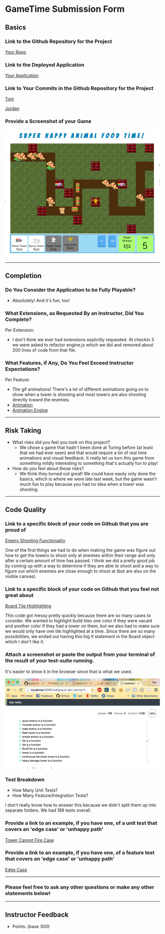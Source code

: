 # GameTime Submission Form

## Basics

### Link to the Github Repository for the Project
[Your Repo](https://github.com/ToniRib/game_time)

### Link to the Deployed Application
[Your Application](http://tonirib.github.io/game_time/)

### Link to Your Commits in the Github Repository for the Project
[Toni](https://github.com/ToniRib/game_time/commits/master?author=ToniRib)

[Jordan](https://github.com/ToniRib/game_time/commits/master?author=Jlawlzz)

### Provide a Screenshot of your Game
![Super Happy Animal Food Time](/1510/module_4_assignments/gametime/toni-rib-and-jordan-lawler/images/super_happy_animal_food_time.png)

---

## Completion

### Do You Consider the Application to be Fully Playable?

 - Absolutely! And it's fun, too!

### What Extensions, as Requested By an Instructor, Did You Complete?

Per Extension:
- I don't think we ever had extensions explicitly requested. At checkin 3 we were asked to refactor engine.js which we did and removed about 200 lines of code from that file.

### What Features, if Any, Do You Feel Exceed Instructor Expectations?

Per Feature:
 - The gif animations! There's a lot of different animations going on to show when a tower is shooting and most towers are also shooting directly toward the enemies.
 - [Animation](https://github.com/ToniRib/game_time/blob/master/lib/animation.js)
 - [Animation Engine](https://github.com/ToniRib/game_time/blob/master/lib/animation-engine.js)

----

## Risk Taking

- What risks did you feel you took on this project?
  - We chose a game that hadn't been done at Turing before (at least that we had ever seen) and that would require a lot of real time animations and visual feedback. It really let us turn this game from something mildly interesting to something that's actually fun to play!
- How do you feel about those risks?
  - We think they turned out great! We could have easily only done the basics, which is where we were late last week, but the game wasn't much fun to play because you had no idea when a tower was shooting.

----

## Code Quality

### Link to a specific block of your code on Github that you are proud of

[Enemy Shooting Functionality](https://github.com/ToniRib/game_time/blob/ef84e7fa1701a2ac3979b1f68d98142fdfe12533/lib/tower.js#L6-L36)

One of the first things we had to do when making the game was figure out how to get the towers to shoot only at enemies within their range and only after a certain amount of time has passed. I think we did a pretty good job by coming up with a way to determine if they are able to shoot and a way to figure out which enemies are close enough to shoot at (but are also on the visible canvas).

### Link to a specific block of your code on Github that you feel not great about

[Board Tile Highlighting](https://github.com/ToniRib/game_time/blob/ef84e7fa1701a2ac3979b1f68d98142fdfe12533/lib/board.js#L60-L72)

This code got messy pretty quickly because there are so many cases to consider. We wanted to highlight build tiles one color if they were vacant and another color if they had a tower on them, but we also had to make sure we would only have one tile highlighted at a time. Since there are so many possibilities, we ended out having this big if statement in the Board object which I don't like it.

### Attach a screenshot or paste the output from your terminal of the result of your test-suite running.

It's easier to show it in the browser since that is what we used.

![Game Time Tests](/1510/module_4_assignments/gametime/toni-rib-and-jordan-lawler/images/game_time_tests.png)

### Test Breakdown
- How Many Unit Tests?
- How Many Feature/Integration Tests?

I don't really know how to answer this because we didn't split them up into separate folders. We had 188 tests overall.

### Provide a link to an example, if you have one, of a unit test that covers an 'edge case' or 'unhappy path'

[Tower Cannot Fire Case](https://github.com/ToniRib/game_time/blob/99fd221221aa04c690d3108259a99b8242ef2eab/test/continuous-fire-tower-test.js#L58-L63)

### Provide a link to an example, if you have one, of a feature test that covers an 'edge case' or 'unhappy path'

[Edge Case](https://github.com/ToniRib/game_time/blob/99fd221221aa04c690d3108259a99b8242ef2eab/test/board-test.js#L59-L73)

-----

### Please feel free to ask any other questions or make any other statements below!

-----

## Instructor Feedback

- Points: (base 300)
